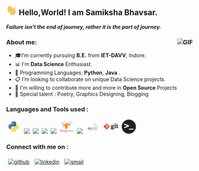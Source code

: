 <h2>
  <img alt="Hello" src="https://raw.githubusercontent.com/dev-akshat/archive/main/images/gifs/others/Hi.gif" width="29px"> 
  Hello,World! I am Samiksha Bhavsar.
</h2>




***Failure isn't the end of journey, rather it is the part of journey.***

### About me:<img align = "right" height="200rem" alt="GIF" src="https://media4.giphy.com/media/RbDKaczqWovIugyJmW/200w.webp?cid=ecf05e47yrznhyd4w1cnwbe3hlilpmls3c0mrsymhdzmzp5z&rid=200w.webp" /></p>
* :mortar_board:I'm currently pursuing **B.E.** from **IET-DAVV**, Indore.
* :bar_chart: I'm **Data Science** Enthusiast.
* :white_square_button: Programming Languages: **Python**, **Java**  .
* :clipboard: I’m looking to collaborate on unique Data Science projects.
* :mega: I'm willing to contribute more and more in **Open Source** Projects
* :gem: Special talent : Poetry, Graphics Designing, Blogging





### Languages and Tools used :

<code><img height="40" src="https://raw.githubusercontent.com/github/explore/80688e429a7d4ef2fca1e82350fe8e3517d3494d/topics/python/python.png"></code>&nbsp;
<code><img height="40" src="https://cdn4.iconfinder.com/data/icons/logos-and-brands/512/181_Java_logo_logos-512.png"></code>&nbsp;
<code><img height="40" src="https://th.bing.com/th/id/OIP.ONnEuk5TBe5M9ZU_UlmOwQAAAA?pid=ImgDet&rs=1"></code>&nbsp;
<code><img height="40" src="https://hadrienj.github.io/assets/images/icons/sklearn.png"></code>&nbsp;
<code><img height="40" src="https://python-tricks.com/wp-content/uploads/2019/11/numpy-logo-2-300x300.jpg"></code>&nbsp;
<code><img height="40" src="https://raw.githubusercontent.com/github/explore/80688e429a7d4ef2fca1e82350fe8e3517d3494d/topics/tensorflow/tensorflow.png"></code>&nbsp;
<code><img height="40" src="https://cdn.freebiesupply.com/logos/large/2x/flask-logo-png-transparent.png"></code>&nbsp;
<code><img height="40" src="https://raw.githubusercontent.com/github/explore/80688e429a7d4ef2fca1e82350fe8e3517d3494d/topics/mysql/mysql.png"></code>&nbsp;
<code><img height="40" src="https://raw.githubusercontent.com/github/explore/80688e429a7d4ef2fca1e82350fe8e3517d3494d/topics/git/git.png"></code>&nbsp;
<code><img height="40" src="https://raw.githubusercontent.com/github/explore/80688e429a7d4ef2fca1e82350fe8e3517d3494d/topics/terminal/terminal.png"></code>

### Connect with me on :
<p>
	<a href="https://github.com/SamikshaBhavsar"><img alt="github" width="8%" style="padding:5px" src="https://img.icons8.com/clouds/100/000000/github.png"/></a>
	<a href="https://www.linkedin.com/in/samiksha-bhavsar-33837417a"><img alt="linkedin" width="8%" style="padding:5px" src="https://img.icons8.com/clouds/100/000000/linkedin.png"/></a>
<a href="samikshabhavsar1999@gmail.com"><img alt="gmail" width="8%" style="padding:5px" src="https://img.icons8.com/clouds/100/000000/gmail.png"/></a>
</p>

<!--
![](https://komarev.com/ghpvc/?username=SamikshaBhavsar) <img height = "50" src = "https://github.com/raghavk16/raghavk16/blob/master/connected.gif">--!>





